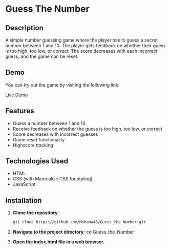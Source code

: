 # Guess The Number

## Description

A simple number guessing game where the player has to guess a secret number between 1 and 10. The player gets feedback on whether their guess is too high, too low, or correct. The score decreases with each incorrect guess, and the game can be reset.
## Demo
You can try out the game by visiting the following link:

[Live Demo](https://guess-the-number-blcj.onrender.com/)

## Features

- Guess a number between 1 and 10
- Receive feedback on whether the guess is too high, too low, or correct
- Score decreases with incorrect guesses
- Game reset functionality
- Highscore tracking

## Technologies Used

- HTML
- CSS (with Materialize CSS for styling)
- JavaScript

## Installation

1. **Clone the repository**:
   ```bash
   git clone https://github.com/Mohana46/Guess_the_Number.git
   
2. **Navigate to the project directory**:
   cd Guess_the_Number
   
3. **Open the index.html file in a web browser.**
   
